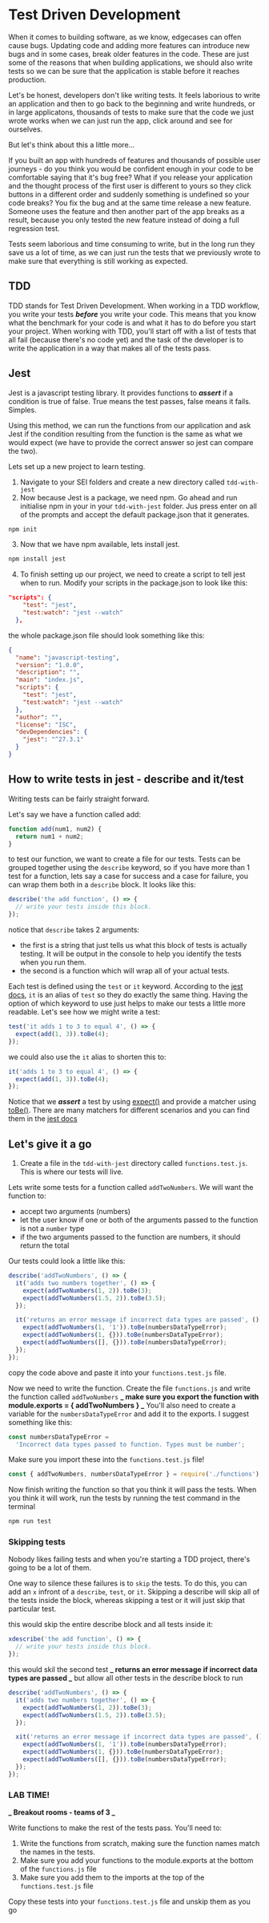 # Test Driven Development

When it comes to building software, as we know, edgecases can offen cause bugs. Updating code and adding more features can introduce new bugs and in some cases, break older features in the code. These are just some of the reasons that when building applications, we should also write tests so we can be sure that the application is stable before it reaches production.

Let's be honest, developers don't like writing tests. It feels laborious to write an application and then to go back to the beginning and write hundreds, or in large applicatons, thousands of tests to make sure that the code we just wrote works when we can just run the app, click around and see for ourselves.

But let's think about this a little more...

If you built an app with hundreds of features and thousands of possible user journeys - do you think you would be confident enough in your code to be comfortable saying that it's bug free? What if you release your application and the thought process of the first user is different to yours so they click buttons in a different order and suddenly something is undefined so your code breaks? You fix the bug and at the same time release a new feature. Someone uses the feature and then another part of the app breaks as a result, because you only tested the new feature instead of doing a full regression test.

Tests seem laborious and time consuming to write, but in the long run they save us a lot of time, as we can just run the tests that we previously wrote to make sure that everything is still working as expected.

## TDD

TDD stands for Test Driven Development. When working in a TDD workflow, you write your tests **_before_** you write your code.
This means that you know what the benchmark for your code is and what it has to do before you start your project. When working with TDD, you'll start off with a list of tests that all fail (because there's no code yet) and the task of the developer is to write the application in a way that makes all of the tests pass.

## Jest

Jest is a javascript testing library. It provides functions to **_assert_** if a condition is true of false. True means the test passes, false means it fails. Simples.

Using this method, we can run the functions from our application and ask Jest if the condition resulting from the function is the same as what we would expect (we have to provide the correct answer so jest can compare the two).

Lets set up a new project to learn testing.

1. Navigate to your SEI folders and create a new directory called `tdd-with-jest`
2. Now because Jest is a package, we need npm. Go ahead and run initialise npm in your in your `tdd-with-jest` folder. Jus press enter on all of the prompts and accept the default package.json that it generates.

```sh
npm init
```

3. Now that we have npm available, lets install jest.

```sh
npm install jest
```

4. To finish setting up our project, we need to create a script to tell jest when to run. Modify your scripts in the package.json to look like this:

```json
"scripts": {
    "test": "jest",
    "test:watch": "jest --watch"
  },
```

the whole package.json file should look something like this:

```json
{
  "name": "javascript-testing",
  "version": "1.0.0",
  "description": "",
  "main": "index.js",
  "scripts": {
    "test": "jest",
    "test:watch": "jest --watch"
  },
  "author": "",
  "license": "ISC",
  "devDependencies": {
    "jest": "^27.3.1"
  }
}
```

## How to write tests in jest - describe and it/test

Writing tests can be fairly straight forward.

Let's say we have a function called add:

```js
function add(num1, num2) {
  return num1 + num2;
}
```

to test our function, we want to create a file for our tests. Tests can be grouped together using the `describe` keyword, so if you have more than 1 test for a function, lets say a case for success and a case for failure, you can wrap them both in a `describe` block. It looks like this:

```js
describe('the add function', () => {
  // write your tests inside this block.
});
```

notice that `describe` takes 2 arguments:

- the first is a string that just tells us what this block of tests is actually testing. It will be output in the console to help you identify the tests when you run them.
- the second is a function which will wrap all of your actual tests.

Each test is defined using the `test` or `it` keyword. According to the [jest docs](https://jestjs.io/), `it` is an alias of `test` so they do exactly the same thing. Having the option of which keyword to use just helps to make our tests a little more readable. Let's see how we might write a test:

```js
test('it adds 1 to 3 to equal 4', () => {
  expect(add(1, 3)).toBe(4);
});
```

we could also use the `it` alias to shorten this to:

```js
it('adds 1 to 3 to equal 4', () => {
  expect(add(1, 3)).toBe(4);
});
```

Notice that we **_assert_** a test by using [expect()](https://jestjs.io/docs/expect) and provide a matcher using [toBe()](https://jestjs.io/docs/expect#tobevalue). There are many matchers for different scenarios and you can find them in the [jest docs](https://jestjs.io/)

## Let's give it a go

1. Create a file in the `tdd-with-jest` directory called `functions.test.js`. This is where our tests will live.

Lets write some tests for a function called `addTwoNumbers`. We will want the function to:

- accept two arguments (numbers)
- let the user know if one or both of the arguments passed to the function is not a `number` type
- if the two arguments passed to the function are numbers, it should return the total

Our tests could look a little like this:

```js
describe('addTwoNumbers', () => {
  it('adds two numbers together', () => {
    expect(addTwoNumbers(1, 2)).toBe(3);
    expect(addTwoNumbers(1.5, 2)).toBe(3.5);
  });

  it('returns an error message if incorrect data types are passed', () => {
    expect(addTwoNumbers(1, '1')).toBe(numbersDataTypeError);
    expect(addTwoNumbers(1, {})).toBe(numbersDataTypeError);
    expect(addTwoNumbers([], {})).toBe(numbersDataTypeError);
  });
});
```

copy the code above and paste it into your `functions.test.js` file.

Now we need to write the function.
Create the file `functions.js` and write the function called `addTwoNumbers` **_ make sure you export the function with module.exports = { addTwoNumbers } _**
You'll also need to create a variable for the `numbersDataTypeError` and add it to the exports. I suggest something like this:

```js
const numbersDataTypeError =
  'Incorrect data types passed to function. Types must be number';
```

Make sure you import these into the `functions.test.js` file!

```js
const { addTwoNumbers, numbersDataTypeError } = require('./functions');
```

Now finish writing the function so that you think it will pass the tests. When you think it will work, run the tests by running the test command in the terminal

```sh
npm run test
```

### Skipping tests

Nobody likes failing tests and when you're starting a TDD project, there's going to be a lot of them.

One way to silence these failures is to `skip` the tests. To do this, you can add an `x` infront of a `describe`, `test`, or `it`.
Skipping a describe will skip all of the tests inside the block, whereas skipping a test or it will just skip that particular test.

this would skip the entire describe block and all tests inside it:

```js
xdescribe('the add function', () => {
  // write your tests inside this block.
});
```

this would skil the second test **_ returns an error message if incorrect data types are passed _** but allow all other tests in the describe block to run

```js
describe('addTwoNumbers', () => {
  it('adds two numbers together', () => {
    expect(addTwoNumbers(1, 2)).toBe(3);
    expect(addTwoNumbers(1.5, 2)).toBe(3.5);
  });

  xit('returns an error message if incorrect data types are passed', () => {
    expect(addTwoNumbers(1, '1')).toBe(numbersDataTypeError);
    expect(addTwoNumbers(1, {})).toBe(numbersDataTypeError);
    expect(addTwoNumbers([], {})).toBe(numbersDataTypeError);
  });
});
```

### LAB TIME!

**_ Breakout rooms - teams of 3 _**

Write functions to make the rest of the tests pass. You'll need to:

1. Write the functions from scratch, making sure the function names match the names in the tests.
2. Make sure you add your functions to the module.exports at the bottom of the `functions.js` file
3. Make sure you add them to the imports at the top of the `functions.test.js` file

Copy these tests into your `functions.test.js` file and unskip them as you go
